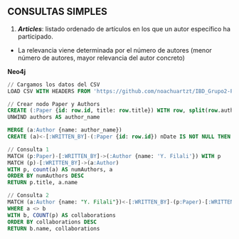 ## CONSULTAS SIMPLES

1. ***Articles***: listado ordenado de artículos en los que un autor específico ha participado.
- La relevancia viene determinada por el número de autores (menor número de autores, mayor relevancia del autor concreto)

**Neo4j**

````sql
// Cargamos los datos del CSV
LOAD CSV WITH HEADERS FROM 'https://github.com/noachuartzt/IBD_Grupo2-P2/raw/main/2-static_data/output.csv' AS row

// Crear nodo Paper y Authors
CREATE (:Paper {id: row.id, title: row.title}) WITH row, split(row.authors, ";") AS authors
UNWIND authors AS author_name

MERGE (a:Author {name: author_name})
CREATE (a)<-[:WRITTEN_BY]-(:Paper {id: row.id}) nDate IS NOT NULL THEN row.publicationDate ELSE "Unknown" END

// Consulta 1
MATCH (p:Paper)-[:WRITTEN_BY]->(:Author {name: 'Y. Filali'}) WITH p
MATCH (p)-[:WRITTEN_BY]->(a:Author)
WITH p, count(a) AS numAuthors, a
ORDER BY numAuthors DESC
RETURN p.title, a.name

// Consulta 2
MATCH (a:Author {name: "Y. Filali"})<-[:WRITTEN_BY]-(p:Paper)-[:WRITTEN_BY]->(b:Author)
WHERE a <> b
WITH b, COUNT(p) AS collaborations
ORDER BY collaborations DESC
RETURN b.name, collaborations
````